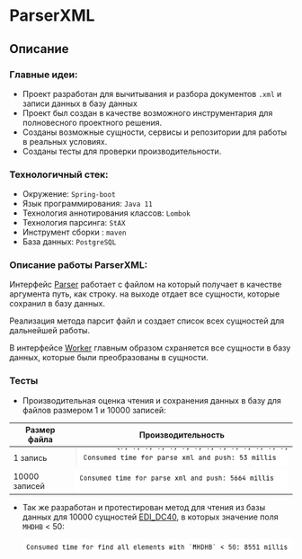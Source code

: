 # ParserXML

## Описание

### Главные идеи:

* Проект разработан для вычитывания и разбора документов ``.xml`` и записи данных в базу данных
* Проект был создан в качестве возможного инструментария для полновесного проектного решения.
* Созданы возможные сущности, сервисы и репозитории для работы в реальных условиях.
* Созданы тесты для проверки производительности.

### Технологичный стек:
* Окружение: `Spring-boot`
* Язык программирования: `Java 11`
* Технология аннотирования классов: `Lombok`
* Технология парсинга: `StAX`
* Инструмент сборки : `maven`
* База данных: `PostgreSQL`

### Описание работы ParserXML:
Интерфейс [Parser](src/main/java/com/example/parser/parser/Parser.java) работает с файлом на который получает в качестве аргумента путь, как строку.
на выходе отдает все сущности, которые сохранил в базу данных.

Реализация метода парсит файл и создает список всех сущностей для дальнейшей работы. 

В интерфейсе [Worker](src/main/java/com/example/parser/service/Worker.java) главным образом схраняется все сущности в базу данных, которые были преобразованы в сущности.

### Тесты
* Производительная оценка чтения и сохранения данных в базу для файлов размером 1 и 10000 записей:

| Размер файла   |         Производительность          |
|----------------|:-----------------------------------:|
| 1 запись       | ![](docs/img/performance_for_1.png) |
| 10000 записей  |    ![](docs/img/performance.png)    |

* Так же разработан и протестирован метод для чтения из базы данных для 10000 сущностей [EDI_DC40](src/main/java/com/example/parser/entity/EDI_DC40.java), в которых значение поля `MHDHB` < 50:

    ![](docs/img/findAll.png)

